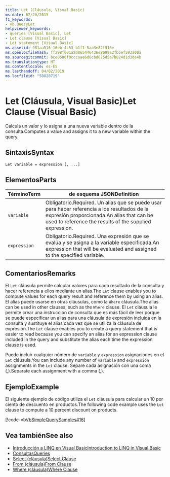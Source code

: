 ```yaml
---
title: Let (Cláusula, Visual Basic)
ms.date: 07/20/2015
f1_keywords:
- vb.QueryLet
helpviewer_keywords:
- queries [Visual Basic], Let
- Let clause [Visual Basic]
- Let statement [Visual Basic]
ms.assetid: 981aa516-16eb-4c53-b1f1-5aa3e82f316e
ms.openlocfilehash: ff298f001a2d865446436e8099a2fbbef593a00a
ms.sourcegitcommit: bce0586f0cccaae6d6cbd625d5a7b824d1d3de4b
ms.translationtype: MT
ms.contentlocale: es-ES
ms.lasthandoff: 04/02/2019
ms.locfileid: "58828719"
---
```

# <a name="let-clause-visual-basic"></a><span data-ttu-id="0f612-102">Let (Cláusula, Visual Basic)</span><span class="sxs-lookup"><span data-stu-id="0f612-102">Let Clause (Visual Basic)</span></span>
<span data-ttu-id="0f612-103">Calcula un valor y lo asigna a una nueva variable dentro de la consulta.</span><span class="sxs-lookup"><span data-stu-id="0f612-103">Computes a value and assigns it to a new variable within the query.</span></span>  
  
## <a name="syntax"></a><span data-ttu-id="0f612-104">Sintaxis</span><span class="sxs-lookup"><span data-stu-id="0f612-104">Syntax</span></span>  
  
```  
Let variable = expression [, ...]  
```  
  
## <a name="parts"></a><span data-ttu-id="0f612-105">Elementos</span><span class="sxs-lookup"><span data-stu-id="0f612-105">Parts</span></span>  
  
|<span data-ttu-id="0f612-106">Término</span><span class="sxs-lookup"><span data-stu-id="0f612-106">Term</span></span>|<span data-ttu-id="0f612-107">de esquema JSON</span><span class="sxs-lookup"><span data-stu-id="0f612-107">Definition</span></span>|  
|---|---|  
|`variable`|<span data-ttu-id="0f612-108">Obligatorio.</span><span class="sxs-lookup"><span data-stu-id="0f612-108">Required.</span></span> <span data-ttu-id="0f612-109">Un alias que se puede usar para hacer referencia a los resultados de la expresión proporcionada.</span><span class="sxs-lookup"><span data-stu-id="0f612-109">An alias that can be used to reference the results of the supplied expression.</span></span>|  
|`expression`|<span data-ttu-id="0f612-110">Obligatorio.</span><span class="sxs-lookup"><span data-stu-id="0f612-110">Required.</span></span> <span data-ttu-id="0f612-111">Una expresión que se evalúa y se asigna a la variable especificada.</span><span class="sxs-lookup"><span data-stu-id="0f612-111">An expression that will be evaluated and assigned to the specified variable.</span></span>|  
  
## <a name="remarks"></a><span data-ttu-id="0f612-112">Comentarios</span><span class="sxs-lookup"><span data-stu-id="0f612-112">Remarks</span></span>  
 <span data-ttu-id="0f612-113">El `Let` cláusula permite calcular valores para cada resultado de la consulta y hacer referencia a ellos mediante un alias.</span><span class="sxs-lookup"><span data-stu-id="0f612-113">The `Let` clause enables you to compute values for each query result and reference them by using an alias.</span></span> <span data-ttu-id="0f612-114">El alias puede usarse en otras cláusulas, como la `Where` cláusula.</span><span class="sxs-lookup"><span data-stu-id="0f612-114">The alias can be used in other clauses, such as the `Where` clause.</span></span> <span data-ttu-id="0f612-115">El `Let` cláusula le permite crear una instrucción de consulta que es más fácil de leer porque se puede especificar un alias para una cláusula de expresión incluida en la consulta y sustituye el alias cada vez que se utiliza la cláusula de expresión.</span><span class="sxs-lookup"><span data-stu-id="0f612-115">The `Let` clause enables you to create a query statement that is easier to read because you can specify an alias for an expression clause included in the query and substitute the alias each time the expression clause is used.</span></span>  
  
 <span data-ttu-id="0f612-116">Puede incluir cualquier número de `variable` y `expression` asignaciones en el `Let` cláusula.</span><span class="sxs-lookup"><span data-stu-id="0f612-116">You can include any number of `variable` and `expression` assignments in the `Let` clause.</span></span> <span data-ttu-id="0f612-117">Separe cada asignación con una coma (,).</span><span class="sxs-lookup"><span data-stu-id="0f612-117">Separate each assignment with a comma (,).</span></span>  
  
## <a name="example"></a><span data-ttu-id="0f612-118">Ejemplo</span><span class="sxs-lookup"><span data-stu-id="0f612-118">Example</span></span>  
 <span data-ttu-id="0f612-119">El siguiente ejemplo de código utiliza el `Let` cláusula para calcular un 10 por ciento de descuento en productos.</span><span class="sxs-lookup"><span data-stu-id="0f612-119">The following code example uses the `Let` clause to compute a 10 percent discount on products.</span></span>  
  
 [!code-vb[VbSimpleQuerySamples#16](~/samples/snippets/visualbasic/VS_Snippets_VBCSharp/VbSimpleQuerySamples/VB/QuerySamples1.vb#16)]  
  
## <a name="see-also"></a><span data-ttu-id="0f612-120">Vea también</span><span class="sxs-lookup"><span data-stu-id="0f612-120">See also</span></span>

- [<span data-ttu-id="0f612-121">Introducción a LINQ en Visual Basic</span><span class="sxs-lookup"><span data-stu-id="0f612-121">Introduction to LINQ in Visual Basic</span></span>](../../../visual-basic/programming-guide/language-features/linq/introduction-to-linq.md)
- [<span data-ttu-id="0f612-122">Consultas</span><span class="sxs-lookup"><span data-stu-id="0f612-122">Queries</span></span>](../../../visual-basic/language-reference/queries/index.md)
- [<span data-ttu-id="0f612-123">Select (cláusula)</span><span class="sxs-lookup"><span data-stu-id="0f612-123">Select Clause</span></span>](../../../visual-basic/language-reference/queries/select-clause.md)
- [<span data-ttu-id="0f612-124">From (cláusula)</span><span class="sxs-lookup"><span data-stu-id="0f612-124">From Clause</span></span>](../../../visual-basic/language-reference/queries/from-clause.md)
- [<span data-ttu-id="0f612-125">Where (cláusula)</span><span class="sxs-lookup"><span data-stu-id="0f612-125">Where Clause</span></span>](../../../visual-basic/language-reference/queries/where-clause.md)
